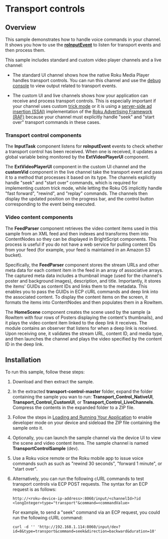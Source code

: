 # Transport controls

## **Overview**

This sample demonstrates how to handle voice commands in your channel. It shows you how to use the [**roInputEvent**](https://developer.roku.com/docs/references/brightscript/events/roinputevent.md) to listen for transport events and then process them. 

This sample includes standard and custom video player channels and a live channel: 

- The standard UI channel shows how the native Roku Media Player handles transport controls.  You can run this channel and use the [debug console](https://developer.roku.com/docs/developer-program/debugging/debugging-channels.md) to view output related to transport events. 

- The custom UI and live channels shows how your application can receive and process transport controls. This is especially important if your channel uses custom [trick mode](https://developer.roku.com/docs/developer-program/media-playback/trick-mode.md) or it is using a [server-side ad insertion (SSAI)](https://developer.roku.com/docs/developer-program/advertising/ssai-adapters.md) implementation of the [Roku Advertising Framework (RAF)](https://developer.roku.com/docs/developer-program/advertising/roku-advertising-framework.md) because your channel must explicitly handle "seek" and "start over" transport commands in these cases.   

### Transport control components

The **InputTask** component listens for **roInputEvent** events to check whether a transport control has been received. When one is received, it updates a global variable being monitored by the **ExtVideoPlayerUI** component. 

The **ExtVideoPlayerUI** component in the custom UI channel and the **customVid** component in the live channel take the transport event and pass it to a method that processes it based on its type. The channels explicitly handle "seek" and "start over" commands, which is required for implementing custom trick mode, while letting the Roku OS implicitly handle "fast forward", "rewind", and "replay" commands. The channels then display the updated position on the progress bar, and the control button corresponding to the event being executed.

### Video content components

The **FeedParser** component retrieves the video content items used in this sample from an XML feed and then indexes and transforms them into ContentNodes so they can be displayed in BrightScript components. This process is useful if you do not have a web service for pulling content IDs from your feed (for example, your feed is maintained in an Amazon S3 bucket).

Specifically, the **FeedParser** component stores the stream URLs and other meta data for each content item in the feed in an array of associative arrays. The captured meta data includes a thumbnail image (used for the channel&#39;s poster and background images), description, and title. Importantly, it stores the items&#39; GUIDs as content IDs and links them to the metadata. This enables you to pass the GUIDs in ECP cURL commands and deep link into the associated content. To display the content items on the screen, it formats the items into ContentNodes and then populates them in a RowItem.

The **HomeScene** component creates the scene used by the sample (a RowItem with four rows of Posters displaying the content&#39;s thumbnails), and it plays the video content item linked to the deep link it receives. The module contains an observer that listens for when a deep link is received. Upon receiving one, it validates the stream URL, content ID, and media type, and then launches the channel and plays the video specified by the content ID in the deep link.

## **Installation**

To run this sample, follow these steps:

1. Download and then extract the sample.

2. In the extracted **transport-control-master** folder, expand the folder containing the sample you wan to run:  **Transport_Control_NativeUI**,  **Transport_Control_CustomUI**, or **Transport_Control_LiveChannels**. Compress the contents in the expanded folder to a ZIP file.

3.  Follow the steps in [Loading and Running Your Application](https://developer.roku.com/en-gb/docs/developer-program/getting-started/developer-setup.md#step-1-set-up-your-roku-device-to-enable-developer-settings) to enable developer mode on your device and sideload the ZIP file containing the sample onto it.

4.  Optionally, you can launch the sample channel via the device UI to view the scene and video content items. The sample channel is named **TransportControlSample** (dev).

5.  Use a Roku voice remote or the Roku mobile app to issue voice commands such as such as "rewind 30 seconds", "forward 1 minute", or "start over". 

6.  Alternatively, you can run the following cURL commands to test transport controls via ECP POST requests. The syntax for an ECP request is as follows:

    ```
    http://<roku-device-ip-address>:8060/input/<channelId>?id <longInteger>type="transport"&command=<commandValue>
    ```

    For example, to send a "seek" command via an ECP request, you could run the following cURL command:

    ```
    curl -d '' 'http://192.168.1.114:8060/input/dev?id=8&type=transport&command=seek&direction=backward&duration=10'
    ```
